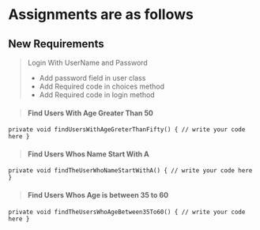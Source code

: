 # Assignments are as follows

## New Requirements

> Login With UserName and Password 
> - Add password field in user class
> - Add Required code in choices method
> - Add Required code in login method

> #### Find Users With Age Greater Than 50 

`
    private void findUsersWithAgeGreterThanFifty() {
        // write your code here
    }
`

> #### Find Users Whos Name Start With A

``
    private void findTheUserWhoNameStartWithA() {
        // write your code here
    }
``

> #### Find Users Whos Age is between 35 to 60

`
    private void findTheUsersWhoAgeBetween35To60() {
        // write your code here
    }
`